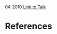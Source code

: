 

04-2010
[Link to Talk](https://www.churchofjesuschrist.org/study/general-conference/2010/04/sunday-morning-session?lang=eng)



# References
